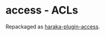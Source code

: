 # access - ACLs

Repackaged as [haraka-plugin-access](https://github.com/haraka/haraka-plugin-access).
